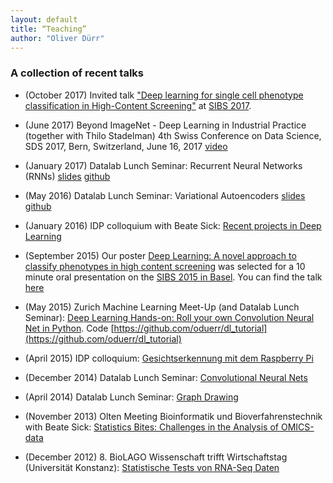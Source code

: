 ```yaml
---
layout: default
title: “Teaching”
author: "Oliver Dürr"
---
```


### A collection of recent talks

* (October 2017) Invited talk ["Deep learning for single cell phenotype classification in High-Content Screening"](https://www.dropbox.com/s/iejluareo1r4i80/Talk_SIBS_2017.pdf?dl=1) at [SIBS 2017](http://www.sibs2017.ethz.ch/). 

* (June 2017) Beyond ImageNet - Deep Learning in Industrial Practice (together with Thilo Stadelman) 4th Swiss Conference on Data Science, SDS 2017, Bern, Switzerland, June 16, 2017 [video](https://www.youtube.com/watch?v=mRis4rBxXg0&feature=youtu.be)

* (January 2017) Datalab Lunch Seminar: Recurrent Neural Networks (RNNs) [slides](https://home.zhaw.ch/~dueo/bbs/files/BBS_RNN.pdf) [github](https://github.com/oduerr/dl_tutorial/tree/master/tensorflow/RNN)

* (May 2016) Datalab Lunch Seminar: Variational Autoencoders [slides](https://home.zhaw.ch/~dueo/bbs/files/vae.pdf) [github](https://github.com/oduerr/dl_tutorial/tree/master/tensorflow/vae)

* (January 2016) IDP colloquium with Beate Sick: [Recent projects in Deep Learning](https://dl.dropboxusercontent.com/u/9154523/talks/Deep_Learning_Colloq_26_1_2016.pdf)

* (September 2015) Our poster [Deep Learning: A novel approach to classify phenotypes in high content screening](https://www.researchgate.net/publication/293817013_Deep_learning_A_novel_approach_to_classify_phenotypes_in_high_content_screening) was selected for a 10 minute oral presentation on the [SIBS 2015 in Basel](https://www.sibs2015.ethz.ch/). You can find the talk [here](https://dl.dropboxusercontent.com/u/9154523/talks/SIBS2015_final_as_hold.pdf)

* (May 2015) Zurich Machine Learning Meet-Up (and Datalab Lunch Seminar): [Deep Learning Hands-on:
Roll your own Convolution Neural Net in Python](https://dl.dropboxusercontent.com/u/9154523/talks/ConvNets_ZH_ML.pptx.pdf). Code [https://github.com/oduerr/dl_tutorial](https://github.com/oduerr/dl_tutorial)

* (April 2015) IDP colloquium: [Gesichtserkennung mit dem Raspberry Pi](https://dl.dropboxusercontent.com/u/9154523/talks/FaceRec.pdf)

* (December 2014) Datalab Lunch Seminar: [Convolutional Neural Nets](https://dl.dropboxusercontent.com/u/9154523/talks/ConvNets_17_Dec_1.pdf)

* (April 2014) Datalab Lunch Seminar: [Graph Drawing](https://dl.dropboxusercontent.com/u/9154523/talks/GraphDrawing.pdf)

* (November 2013) Olten Meeting Bioinformatik und Bioverfahrenstechnik with Beate Sick: [Statistics Bites: Challenges in the Analysis of OMICS-data](http://www.biotechnet.ch/_doc/Oltenmeeting_2013.pdf)  

* (December 2012) 8. BioLAGO Wissenschaft trifft Wirtschaftstag (Universität Konstanz): [Statistische Tests von RNA-Seq Daten](https://dl.dropboxusercontent.com/u/9154523/talks/Biolago_2012_Oliver_Duerr.pdf)


